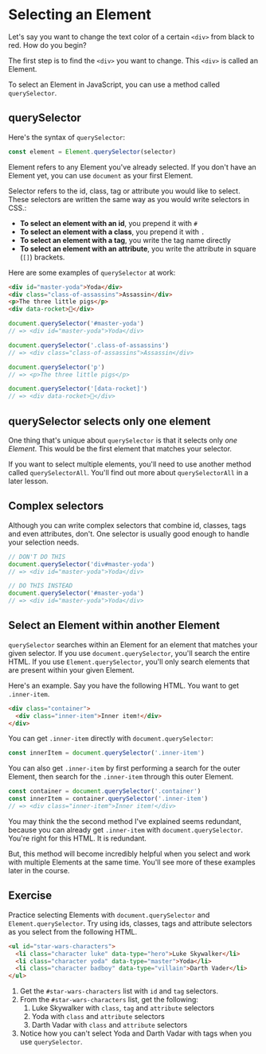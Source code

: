 # Selecting an Element

Let's say you want to change the text color of a certain `<div>` from black to red. How do you begin?

The first step is to find the `<div>` you want to change. This `<div>` is called an Element.

To select an Element in JavaScript, you can use a method called `querySelector`.

## querySelector

Here's the syntax of `querySelector`:

```js
const element = Element.querySelector(selector)
```

Element refers to any Element you've already selected. If you don't have an Element yet, you can use `document` as your first Element.

Selector refers to the id, class, tag or attribute you would like to select. These selectors are written the same way as you would write selectors in CSS.:

- **To select an element with an id**, you prepend it with `#`
- **To select an element with a class**, you prepend it with `.`
- **To select an element with a tag**, you write the tag name directly
- **To select an element with an attribute**, you write the attribute in square (`[]`) brackets.

Here are some examples of `querySelector` at work:

```html
<div id="master-yoda">Yoda</div>
<div class="class-of-assassins">Assassin</div>
<p>The three little pigs</p>
<div data-rocket>🚀</div>
```

```js
document.querySelector('#master-yoda')
// => <div id="master-yoda">Yoda</div>

document.querySelector('.class-of-assassins')
// => <div class="class-of-assassins">Assassin</div>

document.querySelector('p')
// => <p>The three little pigs</p>

document.querySelector('[data-rocket]')
// => <div data-rocket>🚀</div>
```

## querySelector selects only one element

One thing that's unique about `querySelector` is that it selects only *one Element*. This would be the first element that matches your selector.

If you want to select multiple elements, you'll need to use another method called `querySelectorAll`. You'll find out more about `querySelectorAll` in a later lesson.

## Complex selectors

Although you can write complex selectors that combine id, classes, tags and even attributes, don't. One selector is usually good enough to handle your selection needs.

```js
// DON'T DO THIS
document.querySelector('div#master-yoda')
// => <div id="master-yoda">Yoda</div>

// DO THIS INSTEAD
document.querySelector('#master-yoda')
// => <div id="master-yoda">Yoda</div>
```

## Select an Element within another Element

`querySelector` searches within an Element for an element that matches your given selector. If you use `document.querySelector`, you'll search the entire HTML. If you use `Element.querySelector`, you'll only search elements that are present within your given Element.

Here's an example. Say you have the following HTML. You want to get `.inner-item`.

```html
<div class="container">
  <div class="inner-item">Inner item!</div>
</div>
```

You can get `.inner-item` directly with `document.querySelector`:

```js
const innerItem = document.querySelector('.inner-item')
```

You can also get `.inner-item` by first performing a search for the outer Element, then search for the `.inner-item` through this outer Element.

```js
const container = document.querySelector('.container')
const innerItem = container.querySelector('.inner-item')
// => <div class="inner-item">Inner item!</div>
```

You may think the the second method I've explained seems redundant, because you can already get `.inner-item` with `document.querySelector`. You're right for this HTML. It is redundant.

But, this method will become incredibly helpful when you select and work with multiple Elements at the same time. You'll see more of these examples later in the course.

## Exercise

Practice selecting Elements with `document.querySelector` and `Element.querySelector`. Try using ids, classes, tags and attribute selectors as you select from the following HTML.

```html
<ul id="star-wars-characters">
  <li class="character luke" data-type="hero">Luke Skywalker</li>
  <li class="character yoda" data-type="master">Yoda</li>
  <li class="character badboy" data-type="villain">Darth Vader</li>
</ul>
```

1. Get the `#star-wars-characters` list with `id` and `tag` selectors.
2. From the `#star-wars-characters` list, get the following:
    1. Luke Skywalker with `class`, `tag` and `attribute` selectors
    2. Yoda with `class` and `attribute` selectors
    3. Darth Vadar with `class` and `attribute` selectors
3. Notice how you can't select Yoda and Darth Vadar with tags when you use `querySelector`.